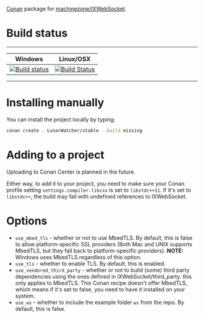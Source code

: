 [Conan](//conan.io) package for [machinezone/IXWebSocket](https://github.com/machinezone/IXWebSocket).

# Build status

---
| Windows| Linux/OSX |
| --- | --- |
| [![Build status](https://ci.appveyor.com/api/projects/status/eaa6oevawbihu90i?svg=true)](https://ci.appveyor.com/project/LunarWatcher/conan-ixwebsocket) | [![Build Status](https://travis-ci.org/LunarWatcher/conan-IXWebSocket.svg?branch=master)](https://travis-ci.org/LunarWatcher/conan-IXWebSocket) |

---

# Installing manually 

You can install the project locally by typing:

```bash
conan create . LunarWatcher/stable --build missing 
```

# Adding to a project 

Uploading to Conan Center is planned in the future. 

Either way, to add it to your project, you need to make sure your Conan profile setting `settings.compiler.libcxx` is set to `libstdc++11`. If it's set to `libstdc++`, the build may fail with undefined references to IXWebSocket. 

# Options 

* `use_mbed_tls` - whether or not to use MbedTLS. By default, this is false to allow platform-specific SSL providers (Both Mac and UNIX supports MbedTLS, but they fall back to platform-specific providers). **NOTE:** Windows uses MbedTLS regardless of this option. 
* `use_tls` - whether to enable TLS. By default, this is enabled.
* `use_vendored_third_party` - whether or not to build (some) third party dependencies using the ones defined in IXWebSocket/third_party. this only applies to MbedTLS. This Conan recipe doesn't offer MbedTLS, which means if it's set to false, you need to have it installed on your system. 
* `use_ws` - whether to include the example folder `ws` from the repo. By default, this is false. 


